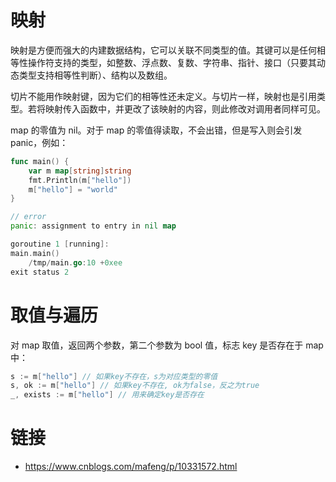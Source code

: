 # 映射

映射是方便而强大的内建数据结构，它可以关联不同类型的值。其键可以是任何相等性操作符支持的类型，如整数、浮点数、复数、字符串、指针、接口（只要其动态类型支持相等性判断）、结构以及数组。

切片不能用作映射键，因为它们的相等性还未定义。与切片一样，映射也是引用类型。若将映射传入函数中，并更改了该映射的内容，则此修改对调用者同样可见。

map 的零值为 nil。对于 map 的零值得读取，不会出错，但是写入则会引发 panic，例如：

```go
func main() {
	var m map[string]string
	fmt.Println(m["hello"])
	m["hello"] = "world"
}

// error
panic: assignment to entry in nil map

goroutine 1 [running]:
main.main()
	/tmp/main.go:10 +0xee
exit status 2
```

# 取值与遍历

对 map 取值，返回两个参数，第二个参数为 bool 值，标志 key 是否存在于 map 中：

```go
s := m["hello"] // 如果key不存在，s为对应类型的零值
s, ok := m["hello"] // 如果key不存在, ok为false，反之为true
_, exists := m["hello"] // 用来确定key是否存在
```

# 链接

- https://www.cnblogs.com/mafeng/p/10331572.html
